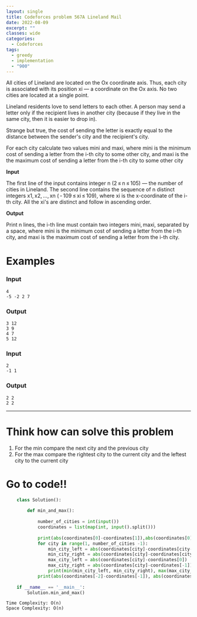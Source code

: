 ```yaml
---
layout: single
title: Codeforces problem 567A Lineland Mail
date: 2022-08-09
excerpt: ""
classes: wide
categories:
  - Codeforces
tags:
  - greedy
  - implementation
  - "900"
---
```


All cities of Lineland are located on the Ox coordinate axis. Thus, each city is associated with its position xi — a coordinate on the Ox axis. No two cities are located at a single point.

Lineland residents love to send letters to each other. A person may send a letter only if the recipient lives in another city (because if they live in the same city, then it is easier to drop in).

Strange but true, the cost of sending the letter is exactly equal to the distance between the sender's city and the recipient's city.

For each city calculate two values ​​mini and maxi, where mini is the minimum cost of sending a letter from the i-th city to some other city, and maxi is the the maximum cost of sending a letter from the i-th city to some other city

**Input**

The first line of the input contains integer n (2 ≤ n ≤ 105) — the number of cities in Lineland. The second line contains the sequence of n distinct integers x1, x2, ..., xn ( - 109 ≤ xi ≤ 109), where xi is the x-coordinate of the i-th city. All the xi's are distinct and follow in ascending order.

**Output**

Print n lines, the i-th line must contain two integers mini, maxi, separated by a space, where mini is the minimum cost of sending a letter from the i-th city, and maxi is the maximum cost of sending a letter from the i-th city.

# Examples

### **Input**
```
4
-5 -2 2 7
```
### **Output**
```
3 12
3 9
4 7
5 12
```
### **Input**
```
2
-1 1
```
### **Output**
```
2 2
2 2
```

---

# Think how can solve this problem
1. For the min compare the next city and the previous city
2. For the max compare the rightest city to the current city and the leftest city to the current city

    
# Go to code!!

```python
    class Solution():
     
        def min_and_max():
     
            number_of_cities = int(input())
            coordinates = list(map(int, input().split()))
            
            print(abs(coordinates[0]-coordinates[1]),abs(coordinates[0]-coordinates[-1]))
            for city in range(1, number_of_cities -1):
                min_city_left = abs(coordinates[city]-coordinates[city-1])
                min_city_right = abs(coordinates[city]-coordinates[city+1])
                max_city_left = abs(coordinates[city]-coordinates[0])
                max_city_right = abs(coordinates[city]-coordinates[-1])
                print(min(min_city_left, min_city_right), max(max_city_left, max_city_right))
            print(abs(coordinates[-2]-coordinates[-1]), abs(coordinates[0]-coordinates[-1]))
     
    if __name__ == '__main__':
        Solution.min_and_max()
```
```
Time Complexity: O(n)
Space Complexity: O(n)
```
